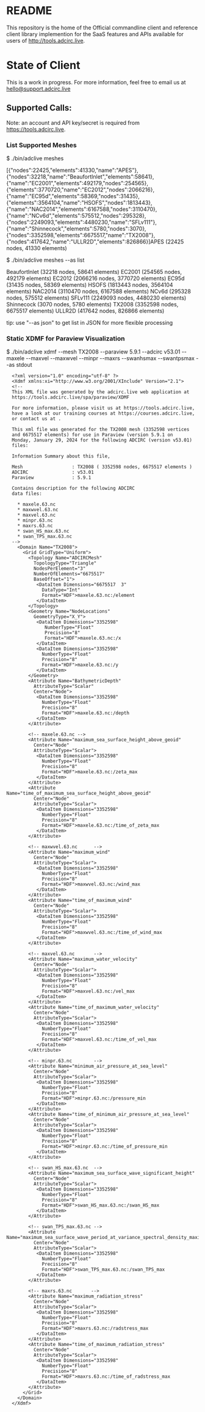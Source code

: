 
# README

This repository is the home of the Official commandline client and reference
client library implemention for the SaaS features and APIs available for users
of http://tools.adcirc.live.

# State of Client

This is a work in progress. For more information, feel free to email us at
hello@support.adcirc.live

## Supported Calls:

Note: an account and API key/secret is required from https://tools.adcirc.live.

### List Supported Meshes

  $ ./bin/adclive meshes
  
  [{"nodes":22425,"elements":41330,"name":"APES"},{"nodes":32218,"name":"BeaufortInlet","elements":58641},{"name":"EC2001","elements":492179,"nodes":254565},{"elements":3770720,"name":"EC2012","nodes":2066216},{"name":"EC95d","elements":58369,"nodes":31435},{"elements":3564104,"name":"HSOFS","nodes":1813443},{"name":"NAC2014","elements":6167588,"nodes":3110470},{"name":"NCv6d","elements":575512,"nodes":295328},{"nodes":2249093,"elements":4480230,"name":"SFLv111"},{"name":"Shinnecock","elements":5780,"nodes":3070},{"nodes":3352598,"elements":6675517,"name":"TX2008"},{"nodes":417642,"name":"ULLR2D","elements":826866}]APES             (22425    nodes, 41330    elements)

  $ ./bin/adclive meshes --as list
  
  BeaufortInlet    (32218    nodes, 58641    elements)
  EC2001           (254565   nodes, 492179   elements)
  EC2012           (2066216  nodes, 3770720  elements)
  EC95d            (31435    nodes, 58369    elements)
  HSOFS            (1813443  nodes, 3564104  elements)
  NAC2014          (3110470  nodes, 6167588  elements)
  NCv6d            (295328   nodes, 575512   elements)
  SFLv111          (2249093  nodes, 4480230  elements)
  Shinnecock       (3070     nodes, 5780     elements)
  TX2008           (3352598  nodes, 6675517  elements)
  ULLR2D           (417642   nodes, 826866   elements)
  
  tip: use "--as json" to get list in JSON for more flexible processing

### Static XDMF for Paraview Visualization

  $ ./bin/adclive xdmf --mesh TX2008 --paraview 5.9.1 --adcirc v53.01 --maxele --maxvel --maxwvel --minpr --maxrs --swanhsmax --swantpsmax --as stdout 

```
  <?xml version="1.0" encoding="utf-8" ?>
  <Xdmf xmlns:xi="http://www.w3.org/2001/XInclude" Version="2.1">
  <!--
  This XML file was generated by the adcirc.live web application at 
  https://tools.adcirc.live/spa/paraview/XDMF 
  
  For more information, please visit us at https://tools.adcirc.live,
  have a look at our training courses at https://courses.adcirc.live,
  or contact us at . 
  
  This xml file was generated for the TX2008 mesh (3352598 vertices
  and 6675517 elements) for use in Paraview (version 5.9.1 on
  Monday, January 29, 2024 for the following ADCIRC (version v53.01)
  files: 
  
  Information Summary about this file,
  
  Mesh                  : TX2008 ( 3352598 nodes, 6675517 elements )
  ADCIRC                : v53.01
  Paraview              : 5.9.1
  
  Contains description for the following ADCIRC
  data files:
  
    * maxele.63.nc
    * maxwvel.63.nc
    * maxvel.63.nc
    * minpr.63.nc
    * maxrs.63.nc
    * swan_HS_max.63.nc
    * swan_TPS_max.63.nc
  -->
    <Domain Name="TX2008">
      <Grid GridType="Uniform">
        <Topology Name="ADCIRCMesh"
          TopologyType="Triangle"
          NodesPerElement="3"
          NumberOfElements="6675517"
          BaseOffset="1">
           <DataItem Dimensions="6675517  3"
             DataType="Int"
             Format="HDF">maxele.63.nc:/element
           </DataItem>
        </Topology>
        <Geometry Name="NodeLocations"
          GeometryType="X_Y">
           <DataItem Dimensions="3352598"
              NumberType="Float"
              Precision="8"
              Format="HDF">maxele.63.nc:/x
           </DataItem>
           <DataItem Dimensions="3352598"
             NumberType="Float"
             Precision="8"
             Format="HDF">maxele.63.nc:/y
           </DataItem>
        </Geometry>
        <Attribute Name="BathymetricDepth"
          AttributeType="Scalar"
          Center="Node">
           <DataItem Dimensions="3352598"
             NumberType="Float"
             Precision="8"
             Format="HDF">maxele.63.nc:/depth
           </DataItem>
        </Attribute>
  
        <!-- maxele.63.nc -->
        <Attribute Name="maximum_sea_surface_height_above_geoid"
          Center="Node"
          AttributeType="Scalar">
           <DataItem Dimensions="3352598"
             NumberType="Float"
             Precision="8"
             Format="HDF">maxele.63.nc:/zeta_max
           </DataItem>
        </Attribute>
        <Attribute Name="time_of_maximum_sea_surface_height_above_geoid"
          Center="Node"
          AttributeType="Scalar">
           <DataItem Dimensions="3352598"
             NumberType="Float"
             Precision="8"
             Format="HDF">maxele.63.nc:/time_of_zeta_max
           </DataItem>
        </Attribute>
  
        <!-- maxwvel.63.nc      -->
        <Attribute Name="maximum_wind"
          Center="Node"
          AttributeType="Scalar">
           <DataItem Dimensions="3352598"
             NumberType="Float"
             Precision="8"
             Format="HDF">maxwvel.63.nc:/wind_max
           </DataItem>
        </Attribute>
        <Attribute Name="time_of_maximum_wind"
          Center="Node"
          AttributeType="Scalar">
           <DataItem Dimensions="3352598"
             NumberType="Float"
             Precision="8"
             Format="HDF">maxwvel.63.nc:/time_of_wind_max
           </DataItem>
        </Attribute>
  
        <!-- maxvel.63.nc       -->
        <Attribute Name="maximum_water_velocity"
          Center="Node"
          AttributeType="Scalar">
           <DataItem Dimensions="3352598"
             NumberType="Float"
             Precision="8"
             Format="HDF">maxvel.63.nc:/vel_max
           </DataItem>
        </Attribute>
        <Attribute Name="time_of_maximum_water_velocity"
          Center="Node"
          AttributeType="Scalar">
           <DataItem Dimensions="3352598"
             NumberType="Float"
             Precision="8"
             Format="HDF">maxvel.63.nc:/time_of_vel_max
           </DataItem>
        </Attribute>
  
        <!-- minpr.63.nc        -->
        <Attribute Name="minimum_air_pressure_at_sea_level"
          Center="Node"
          AttributeType="Scalar">
           <DataItem Dimensions="3352598"
             NumberType="Float"
             Precision="8"
             Format="HDF">minpr.63.nc:/pressure_min
           </DataItem>
        </Attribute>
        <Attribute Name="time_of_minimum_air_pressure_at_sea_level"
          Center="Node"
          AttributeType="Scalar">
           <DataItem Dimensions="3352598"
             NumberType="Float"
             Precision="8"
             Format="HDF">minpr.63.nc:/time_of_pressure_min
           </DataItem>
        </Attribute>
  
        <!-- swan_HS_max.63.nc  -->
        <Attribute Name="maximum_sea_surface_wave_significant_height"
          Center="Node"
          AttributeType="Scalar">
           <DataItem Dimensions="3352598"
             NumberType="Float"
             Precision="8"
             Format="HDF">swan_HS_max.63.nc:/swan_HS_max
           </DataItem>
        </Attribute>
  
        <!-- swan_TPS_max.63.nc -->
        <Attribute Name="maximum_sea_surface_wave_period_at_variance_spectral_density_maximum"
          Center="Node"
          AttributeType="Scalar">
           <DataItem Dimensions="3352598"
             NumberType="Float"
             Precision="8"
             Format="HDF">swan_TPS_max.63.nc:/swan_TPS_max
           </DataItem>
        </Attribute>
  
        <!-- maxrs.63.nc       -->
        <Attribute Name="maximum_radiation_stress"
          Center="Node"
          AttributeType="Scalar">
           <DataItem Dimensions="3352598"
             NumberType="Float"
             Precision="8"
             Format="HDF">maxrs.63.nc:/radstress_max
           </DataItem>
        </Attribute>
        <Attribute Name="time_of_maximum_radiation_stress"
          Center="Node"
          AttributeType="Scalar">
           <DataItem Dimensions="3352598"
             NumberType="Float"
             Precision="8"
             Format="HDF">maxrs.63.nc:/time_of_radstress_max
           </DataItem>
        </Attribute>
      </Grid>
    </Domain>
  </Xdmf>
```
